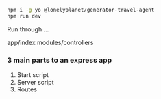 ```bash
npm i -g yo @lonelyplanet/generator-travel-agent
npm run dev
```

Run through ...

app/index
modules/controllers


### 3 main parts to an express app

1. Start script
1. Server script
1. Routes